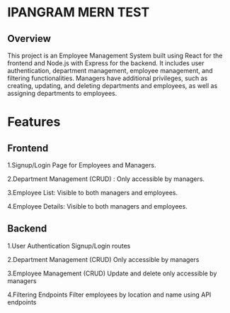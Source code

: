 # IPANGRAM MERN TEST
## Overview
This project is an Employee Management System built using React for the frontend and Node.js with Express for the backend. It includes user authentication, department management, employee management, and filtering functionalities. Managers have additional privileges, such as creating, updating, and deleting departments and employees, as well as assigning departments to employees.

# Features
## Frontend

1.Signup/Login Page for Employees and Managers.

2.Department Management (CRUD) :
Only accessible by managers.

3.Employee List:
Visible to both managers and employees.

4.Employee Details:
Visible to both managers and employees.

## Backend

1.User Authentication
Signup/Login routes

2.Department Management (CRUD)
Only accessible by managers

3.Employee Management (CRUD)
Update and delete only accessible by managers

4.Filtering Endpoints
Filter employees by location and name using API endpoints
